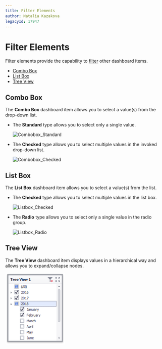 ```yaml
---
title: Filter Elements
author: Natalia Kazakova
legacyId: 17947
---
```

# Filter Elements
Filter elements provide the capability to [filter](../data-presentation/master-filtering.md) other dashboard items.
* [Combo Box](#combo-box)
* [List Box](#list-box)
* [Tree View](#tree-view)

## <a name="combo-box"/>Combo Box
The **Combo Box** dashboard item allows you to select a value(s) from the drop-down list.
* The **Standard** type allows you to select only a single value.
	
	![Combobox_Standard](../../../images/img24834.png)
* The **Checked** type allows you to select multiple values in the invoked drop-down list.
	
	![Combobox_Checked](../../../images/img24835.png)

## <a name="list-box"/>List Box
The **List Box** dashboard item allows you to select a value(s) from the list.
* The **Checked** type allows you to select multiple values in the list box.
	
	![Listbox_Checked](../../../images/img24840.png)
* The **Radio** type allows you to select only a single value in the radio group.
	
	![Listbox_Radio](../../../images/img24841.png)

## <a name="tree-view"/>Tree View
The **Tree View** dashboard item displays values in a hierarchical way and allows you to expand/collapse nodes.

![Treeview_Checked](../../../images/img24843.png)